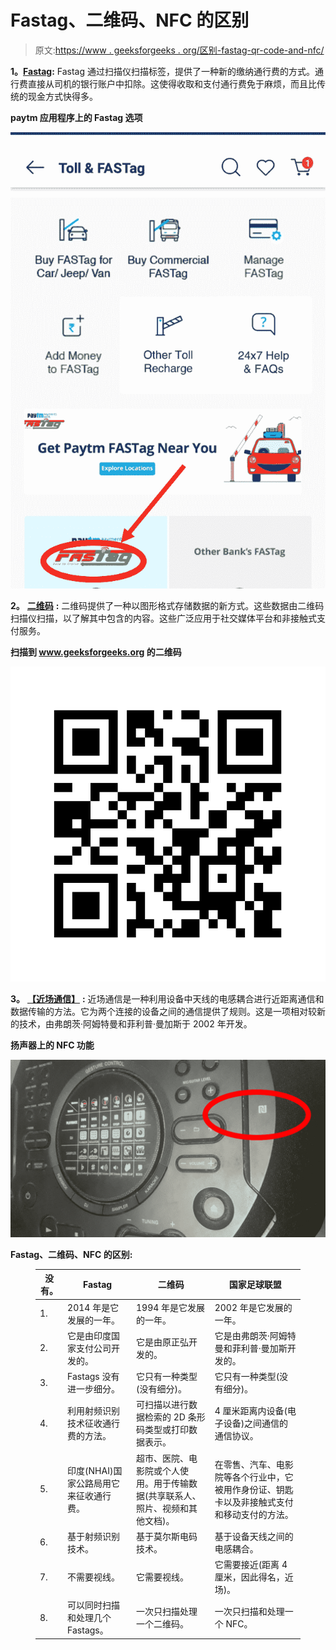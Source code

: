 # Fastag、二维码、NFC 的区别

> 原文:[https://www . geeksforgeeks . org/区别-fastag-qr-code-and-nfc/](https://www.geeksforgeeks.org/difference-between-fastag-qr-code-and-nfc/)

**1。**[**Fastag**](https://www.geeksforgeeks.org/introduction-of-radio-frequency-identification-rfid/)**:**
Fastag 通过扫描仪扫描标签，提供了一种新的缴纳通行费的方式。通行费直接从司机的银行账户中扣除。这使得收取和支付通行费免于麻烦，而且比传统的现金方式快得多。

**paytm 应用程序上的 Fastag 选项**

![](img/3451a21ecd8883c12a85ad85045e0804.png)

**2。** [**二维码**](https://www.geeksforgeeks.org/how-to-generate-and-read-qr-code-with-java-using-zxing-library/) **:**
二维码提供了一种以图形格式存储数据的新方式。这些数据由二维码扫描仪扫描，以了解其中包含的内容。这些广泛应用于社交媒体平台和非接触式支付服务。

**扫描到 www.geeksforgeeks.org 的二维码**

![](img/4e69bf307daccd92f8ee976b56c95e25.png)

**3。** [**【近场通信】**](https://www.geeksforgeeks.org/near-field-communication-nfc/) **:**
近场通信是一种利用设备中天线的电感耦合进行近距离通信和数据传输的方法。它为两个连接的设备之间的通信提供了规则。这是一项相对较新的技术，由弗朗茨·阿姆特曼和菲利普·曼加斯于 2002 年开发。

**扬声器上的 NFC 功能**

![](img/6848f9a606c40d480c53db249f195e6a.png)

**Fastag、二维码、NFC 的区别:**

<figure class="table">

| 没有。 | Fastag | 二维码 | 国家足球联盟 |
| --- | --- | --- | --- |
| 1. | 2014 年是它发展的一年。 | 1994 年是它发展的一年。 | 2002 年是它发展的一年。 |
| 2. | 它是由印度国家支付公司开发的。 | 它是由原正弘开发的。 | 它是由弗朗茨·阿姆特曼和菲利普·曼加斯开发的。 |
| 3. | Fastags 没有进一步细分。 | 它只有一种类型(没有细分)。 | 它只有一种类型(没有细分)。 |
| 4. | 利用射频识别技术征收通行费的方法。 | 可扫描以进行数据检索的 2D 条形码类型或打印数据表示。 | 4 厘米距离内设备(电子设备)之间通信的通信协议。 |
| 5. | 印度(NHAI)国家公路局用它来征收通行费。 | 超市、医院、电影院或个人使用。用于传输数据(共享联系人、照片、视频和其他文档)。 | 在零售、汽车、电影院等各个行业中，它被用作身份证、钥匙卡以及非接触式支付和移动支付的方法。 |
| 6. | 基于射频识别技术。 | 基于莫尔斯电码技术。 | 基于设备天线之间的电感耦合。 |
| 7. | 不需要视线。 | 它需要视线。 | 它需要接近(距离 4 厘米，因此得名，近场)。 |
| 8. | 可以同时扫描和处理几个 Fastags。 | 一次只扫描处理一个二维码。 | 一次只扫描和处理一个 NFC。 |

</figure>
